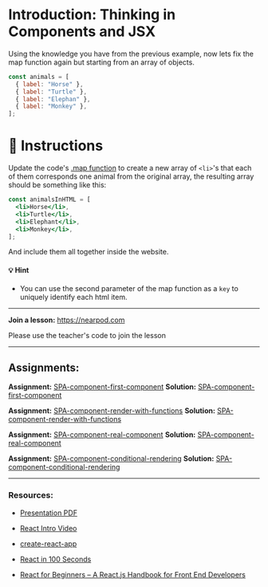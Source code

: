 # Introduction: Thinking in Components and JSX

Using the knowledge you have from the previous example, now lets fix the map function again but starting from an array of objects.

```js
const animals = [
  { label: "Horse" },
  { label: "Turtle" },
  { label: "Elephan" },
  { label: "Monkey" },
];
```

# :speech_balloon: Instructions

Update the code's [.map function](https://medium.com/poka-techblog/simplify-your-javascript-use-map-reduce-and-filter-bd02c593cc2d) to create a new array of `<li>`'s that each of them corresponds one animal from the original array, the resulting array should be something like this:

```jsx
const animalsInHTML = [
  <li>Horse</li>,
  <li>Turtle</li>,
  <li>Elephant</li>,
  <li>Monkey</li>,
];
```

And include them all together inside the website.

#### :bulb: Hint

- You can use the second parameter of the map function as a `key` to uniquely identify each html item.

---

**Join a lesson:** https://nearpod.com

Please use the teacher's code to join the lesson

---

## Assignments:

**Assignment:** [SPA-component-first-component](https://classroom.github.com/a/q-zYK7pB)
**Solution:** [SPA-component-first-component]()

**Assignment:** [SPA-component-render-with-functions](https://classroom.github.com/a/REIzBtOV)
**Solution:** [SPA-component-render-with-functions]()

**Assignment:** [SPA-component-real-component](https://classroom.github.com/a/5P3WYZ8j)
**Solution:** [SPA-component-real-component]()

**Assignment:** [SPA-component-conditional-rendering](https://classroom.github.com/a/BYkFpsDn)
**Solution:** [SPA-component-conditional-rendering]()

---

### Resources:

- [Presentation PDF]()

- [React Intro Video](https://www.youtube.com/embed/KgAN353TY-8?controls=0&modestbranding=1&rel=0&showinfo=0&loop=0&cc_load_policy=1&fs=0&end=459&hl=en&playsinline=1&start=21&widget_referrer=https%3A%2F%2Fn-ahza5h677qmarosfjgomemaequygzlgq6pyljpq-0lu-script.googleusercontent.com%2F&enablejsapi=1&origin=https%3A%2F%2Fwww.nearpod.com&widgetid=1)

- [create-react-app](https://github.com/facebook/create-react-app)

- [React in 100 Seconds](https://www.youtube.com/watch?v=Tn6-PIqc4UM)

- [React for Beginners – A React.js Handbook for Front End Developers](https://www.freecodecamp.org/news/react-beginner-handbook)
